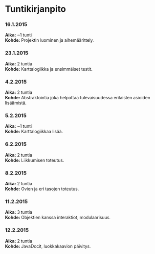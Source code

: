 # Tuntikirjanpito

### 16.1.2015

**Aika:** ~1 tunti  
**Kohde:** Projektin luominen ja aihemäärittely.

### 23.1.2015
**Aika:** 2 tuntia  
**Kohde:** Karttalogiikka ja ensimmäiset testit.

### 4.2.2015
**Aika:** 2 tuntia  
**Kohde:** Abstraktointia joka helpottaa tulevaisuudessa erilaisten asioiden lisäämistä.

### 5.2.2015
**Aika:** ~1 tunti  
**Kohde:** Karttalogiikkaa lisää.

### 6.2.2015
**Aika:** 2 tuntia  
**Kohde:** Liikkumisen toteutus.

### 8.2.2015
**Aika:** 2 tuntia  
**Kohde:** Ovien ja eri tasojen toteutus.

### 11.2.2015
**Aika:** 3 tuntia  
**Kohde:** Objektien kanssa interaktiot, modulaarisuus.

### 12.2.2015
**Aika:** 2 tuntia  
**Kohde:** JavaDocit, luokkakaavion päivitys.
